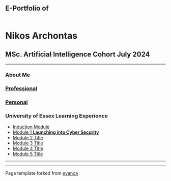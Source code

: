 ## E-Portfolio of   

![]()

# Nikos Archontas      

## MSc. Artificial Intelligence Cohort July 2024

---

### About Me

### [Professional](https://github.com/crypto61/eportfolio/blob/master/Professional.md)

### [Personal](https://github.com/crypto61/eportfolio/blob/master/Personal.md) 


### University of Essex Learning Experience

*   [Induction Module](https://github.com/crypto61/eportfolio/blob/master/Induction.md)
*   [Module 1 **Launching into Cyber Security**](https://github.com/crypto61/eportfolio/blob/master/LCYS.md)
*   [Module 2 Title](http://example.com/)
*   [Module 3 Title](http://example.com/)
*   [Module 4 Title](http://example.com/)
*   [Module 5 Title](http://example.com/)

---

---

Page template forked from [evanca](https://github.com/evanca/quick-portfolio)

